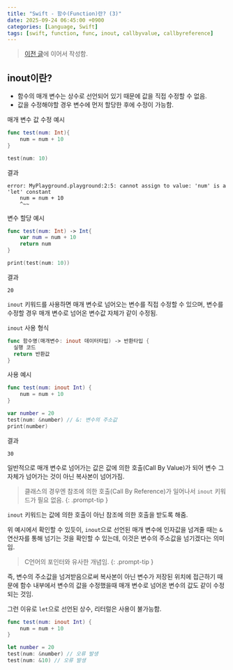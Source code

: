 ```yaml
---
title: "Swift - 함수(Function)란? (3)"
date: 2025-09-24 06:45:00 +0900
categories: [Language, Swift]
tags: [swift, function, func, inout, callbyvalue, callbyreference]
---
```


> [이전 글](https://myrrhex06.github.io/posts/function2/)에 이어서 작성함.

## **inout이란?**
- 함수의 매개 변수는 상수로 선언되어 있기 때문에 값을 직접 수정할 수 없음.
- 값을 수정해야할 경우 변수에 먼저 할당한 후에 수정이 가능함.

매개 변수 값 수정 예시
```swift
func test(num: Int){
    num = num + 10
}

test(num: 10)
```

결과
```
error: MyPlayground.playground:2:5: cannot assign to value: 'num' is a 'let' constant
    num = num + 10
    ^~~
```

변수 할당 예시
```swift
func test(num: Int) -> Int{
    var num = num + 10
    return num
}

print(test(num: 10))
```

결과
```
20
```

`inout` 키워드를 사용하면 매개 변수로 넘어오는 변수를 직접 수정할 수 있으며, 변수를 수정할 경우 매개 변수로 넘어온 변수값 자체가 같이 수정됨.

`inout` 사용 형식
```swift
func 함수명(매개변수: inout 데이터타입) -> 반환타입 {
  실행 코드
  return 반환값
}
```

사용 예시
```swift
func test(num: inout Int) {
    num = num + 10
}

var number = 20
test(num: &number) // &: 변수의 주소값
print(number)
```

결과
```
30
```

일반적으로 매개 변수로 넘어가는 값은 값에 의한 호출(Call By Value)가 되어 변수 그 자체가 넘어가는 것이 아닌 복사본이 넘어가짐.

> 클래스의 경우엔 참조에 의한 호출(Call By Reference)가 일어나서 `inout` 키워드가 필요 없음.
{: .prompt-tip }

`inout` 키워드는 값에 의한 호출이 아닌 참조에 의한 호출을 받도록 해줌.

위 예시에서 확인할 수 있듯이, `inout`으로 선언된 매개 변수에 인자값을 넘겨줄 때는 `&`연산자를 통해 넘기는 것을 확인할 수 있는데, 이것은 변수의 주소값을 넘기겠다는 의미임.

> C언어의 포인터와 유사한 개념임.
{: .prompt-tip }

즉, 변수의 주소값을 넘겨받음으로써 복사본이 아닌 변수가 저장된 위치에 접근하기 때문에 함수 내부에서 변수의 값을 수정했을때 매개 변수로 넘어온 변수의 값도 같이 수정되는 것임.

그런 이유로 `let`으로 선언된 상수, 리터럴은 사용이 불가능함.

```swift
func test(num: inout Int) {
    num = num + 10
}

let number = 20
test(num: &number) // 오류 발생
test(num: &10) // 오류 발생
```